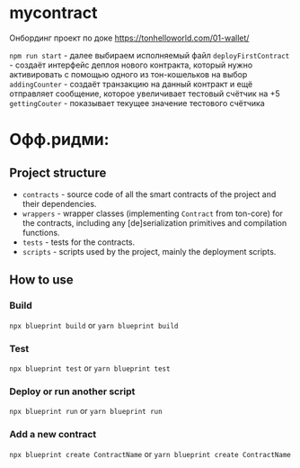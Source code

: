 # mycontract

Онбординг проект по доке https://tonhelloworld.com/01-wallet/

`npm run start` - далее выбираем исполняемый файл
`deployFirstContract` - создаёт интерфейс деплоя нового контракта, который нужно активировать с помощью одного из тон-кошельков на выбор
`addingCounter` - создаёт транзакцию на данный контракт и ещё отправляет сообщение, которое увеличивает тестовый счётчик на +5
`gettingCouter` - показывает текущее значение тестового счётчика

# Офф.ридми:
## Project structure

-   `contracts` - source code of all the smart contracts of the project and their dependencies.
-   `wrappers` - wrapper classes (implementing `Contract` from ton-core) for the contracts, including any [de]serialization primitives and compilation functions.
-   `tests` - tests for the contracts.
-   `scripts` - scripts used by the project, mainly the deployment scripts.

## How to use

### Build

`npx blueprint build` or `yarn blueprint build`

### Test

`npx blueprint test` or `yarn blueprint test`

### Deploy or run another script

`npx blueprint run` or `yarn blueprint run`

### Add a new contract

`npx blueprint create ContractName` or `yarn blueprint create ContractName`
